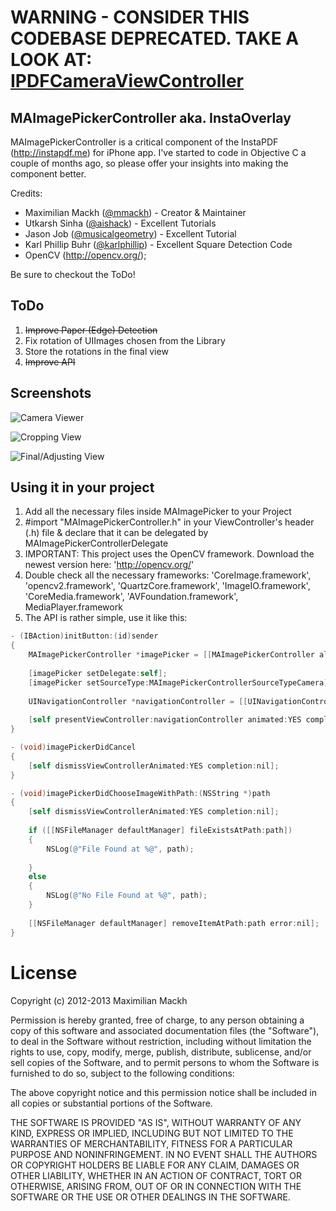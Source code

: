 # WARNING - CONSIDER THIS CODEBASE DEPRECATED. TAKE A LOOK AT: [IPDFCameraViewController](https://github.com/mmackh/IPDFCameraViewController)

## MAImagePickerController aka. InstaOverlay

MAImagePickerController is a critical component of the InstaPDF (http://instapdf.me) for iPhone app. I've started to code in Objective C a couple of months ago, so please
offer your insights into making the component better.

Credits:
- Maximilian Mackh (<a href="http://twitter.com/mmackh">@mmackh</a>) - Creator & Maintainer
- Utkarsh Sinha (<a href="http://twitter.com/aishack">@aishack</a>) - Excellent Tutorials
- Jason Job (<a href="https://twitter.com/musicalgeometry">@musicalgeometry</a>) - Excellent Tutorial
- Karl Phillip Buhr (<a href="https://twitter.com/karlphillip">@karlphillip</a>) - Excellent Square Detection Code
- OpenCV (<a href="http://opencv.org/">http://opencv.org/</a>);

Be sure to checkout the ToDo!

## ToDo

1. ~~Improve Paper (Edge) Detection~~
2. Fix rotation of UIImages chosen from the Library
3. Store the rotations in the final view
4. ~~Improve API~~


## Screenshots

![Camera Viewer](https://github.com/mmackh/MAImagePickerController-of-InstaPDF/blob/master/screen1.PNG?raw=true "Take an image")

![Cropping View](https://github.com/mmackh/MAImagePickerController-of-InstaPDF/blob/master/screen2.PNG?raw=true "Crop")

![Final/Adjusting View](https://github.com/mmackh/MAImagePickerController-of-InstaPDF/blob/master/screen3.PNG?raw=true "Adjust the image, rotate, filter and confirm.")

## Using it in your project

1. Add all the necessary files inside MAImagePicker to your Project
2. #import "MAImagePickerController.h" in your ViewController's header (.h) file & declare that it can be delegated by MAImagePickerControllerDelegate
3. IMPORTANT: This project uses the OpenCV framework. Download the newest version here: 'http://opencv.org/'
4. Double check all the necessary frameworks: 'CoreImage.framework', 'opencv2.framework', 'QuartzCore.framework', 'ImageIO.framework', 'CoreMedia.framework', 'AVFoundation.framework', MediaPlayer.framework
5. The API is rather simple, use it like this:

```objective-c
- (IBAction)initButton:(id)sender
{
    MAImagePickerController *imagePicker = [[MAImagePickerController alloc] init];
   
    [imagePicker setDelegate:self];
    [imagePicker setSourceType:MAImagePickerControllerSourceTypeCamera];
    
    UINavigationController *navigationController = [[UINavigationController alloc] initWithRootViewController:imagePicker];
    
    [self presentViewController:navigationController animated:YES completion:nil];
}

- (void)imagePickerDidCancel
{
    [self dismissViewControllerAnimated:YES completion:nil];
}

- (void)imagePickerDidChooseImageWithPath:(NSString *)path
{
    [self dismissViewControllerAnimated:YES completion:nil];
    
    if ([[NSFileManager defaultManager] fileExistsAtPath:path])
    {
        NSLog(@"File Found at %@", path);
        
    }
    else
    {
        NSLog(@"No File Found at %@", path);
    }
    
    [[NSFileManager defaultManager] removeItemAtPath:path error:nil];
}
```

# License
Copyright (c) 2012-2013 Maximilian Mackh

Permission is hereby granted, free of charge, to any person obtaining a copy of this software and associated documentation files (the "Software"), to deal in the Software without restriction, including without limitation the rights to use, copy, modify, merge, publish, distribute, sublicense, and/or sell copies of the Software, and to permit persons to whom the Software is furnished to do so, subject to the following conditions:

The above copyright notice and this permission notice shall be included in all copies or substantial portions of the Software.

THE SOFTWARE IS PROVIDED "AS IS", WITHOUT WARRANTY OF ANY KIND, EXPRESS OR IMPLIED, INCLUDING BUT NOT LIMITED TO THE WARRANTIES OF MERCHANTABILITY, FITNESS FOR A PARTICULAR PURPOSE AND NONINFRINGEMENT. IN NO EVENT SHALL THE AUTHORS OR COPYRIGHT HOLDERS BE LIABLE FOR ANY CLAIM, DAMAGES OR OTHER LIABILITY, WHETHER IN AN ACTION OF CONTRACT, TORT OR OTHERWISE, ARISING FROM, OUT OF OR IN CONNECTION WITH THE SOFTWARE OR THE USE OR OTHER DEALINGS IN THE SOFTWARE.
